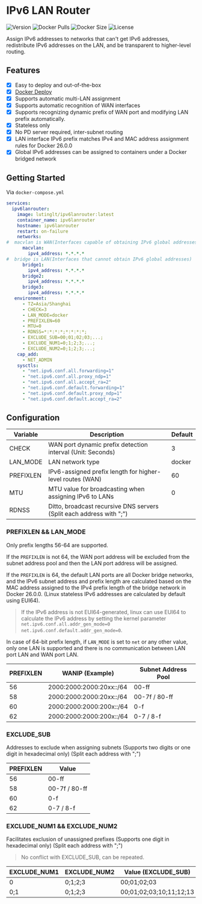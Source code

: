 # IPv6 LAN Router

![Version](https://img.shields.io/docker/v/lutinglt/ipv6lanrouter/latest?arch=amd64&sort=semver&color=066da5) ![Docker Pulls](https://img.shields.io/docker/pulls/lutinglt/ipv6lanrouter.svg?style=flat&label=pulls&logo=docker) ![Docker Size](https://img.shields.io/docker/image-size/lutinglt/ipv6lanrouter/latest?color=066da5&label=size) ![License](https://img.shields.io/github/license/lutinglt/ipv6lanrouter)

Assign IPv6 addresses to networks that can't get IPv6 addresses, redistribute IPv6 addresses on the LAN, and be transparent to higher-level routing.

## Features

- [x] Easy to deploy and out-of-the-box
- [x] [Docker Deploy](https://hub.docker.com/r/lutinglt/ipv6lanrouter)
- [x] Supports automatic multi-LAN assignment
- [x] Supports automatic recognition of WAN interfaces
- [x] Supports recognizing dynamic prefix of WAN port and modifying LAN prefix automatically.
- [x] Stateless only
- [x] No PD server required, inter-subnet routing
- [x] LAN interface IPv6 prefix matches IPv4 and MAC address assignment rules for Docker 26.0.0
- [x] Global IPv6 addresses can be assigned to containers under a Docker bridged network

## Getting Started

Via `docker-compose.yml`

```yaml
services:
  ipv6lanrouter:
    image: lutinglt/ipv6lanrouter:latest
    container_name: ipv6lanrouter
    hostname: ipv6lanrouter
    restart: on-failure
    networks:
#  macvlan is WAN(Interfaces capable of obtaining IPv6 global addresses)
      macvlan:
        ipv4_address: *.*.*.*
#  bridge is LAN(Interfaces that cannot obtain IPv6 global addresses)
      bridge1:
        ipv4_address: *.*.*.*
      bridge2:
        ipv4_address: *.*.*.*
      bridge3:
        ipv4_address: *.*.*.*
   environment:
      - TZ=Asia/Shanghai
      - CHECK=3
      - LAN_MODE=docker
      - PREFIXLEN=60
      - MTU=0
      - RDNSS=*:*:*:*;*:*:*:*;
      - EXCLUDE_SUB=00;01;02;03;...;
      - EXCLUDE_NUM1=0;1;2;3;...;
      - EXCLUDE_NUM2=0;1;2;3;...;
    cap_add:
      - NET_ADMIN
    sysctls:
      - "net.ipv6.conf.all.forwarding=1"
      - "net.ipv6.conf.all.proxy_ndp=1"
      - "net.ipv6.conf.all.accept_ra=2"
      - "net.ipv6.conf.default.forwarding=1"
      - "net.ipv6.conf.default.proxy_ndp=1"
      - "net.ipv6.conf.default.accept_ra=2"
```

## Configuration

| Variable  | Description                                                  | Default |
| --------- | ------------------------------------------------------------ | ------- |
| CHECK     | WAN port dynamic prefix detection interval (Unit: Seconds)   | 3       |
| LAN_MODE  | LAN network type                                             | docker  |
| PREFIXLEN | IPv6-assigned prefix length for higher-level routes (WAN)    | 60      |
| MTU       | MTU value for broadcasting when assigning IPv6 to LANs       | 0       |
| RDNSS     | Ditto, broadcast recursive DNS servers (Split each address with ";") |         |

### PREFIXLEN && LAN_MODE

Only prefix lengths 56-64 are supported.

If the `PREFIXLEN` is not 64, the WAN port address will be excluded from the subnet address pool and then the LAN port address will be assigned.

If the `PREFIXLEN` is 64, the default LAN ports are all Docker bridge networks, and the IPv6 subnet address and prefix length are calculated based on the MAC address assigned to the IPv4 prefix length of the bridge network in Docker 26.0.0. (Linux stateless IPv6 addresses are calculated by default using EUI64).

> If the IPv6 address is not EUI64-generated, linux can use EUI64 to calculate the IPv6 address by setting the kernel parameter `net.ipv6.conf.all.addr_gen_mode=0` `net.ipv6.conf.default.addr_gen_mode=0`.

In case of 64-bit prefix length, if `LAN_MODE` is set to `net` or any other value, only one LAN is supported and there is no communication between LAN port LAN and WAN port LAN.

| PREFIXLEN | WANIP (Example)          | Subnet Address Pool |
| --------- | ------------------------ | ------------------- |
| 56        | 2000:2000:2000:20xx::/64 | 00-ff               |
| 58        | 2000:2000:2000:20xx::/64 | 00-7f / 80-ff       |
| 60        | 2000:2000:2000:200x::/64 | 0-f                 |
| 62        | 2000:2000:2000:200x::/64 | 0-7 / 8-f           |

### EXCLUDE_SUB

Addresses to exclude when assigning subnets (Supports two digits or one digit in hexadecimal only) (Split each address with ";")

| PREFIXLEN | Value         |
| --------- | ------------- |
| 56        | 00-ff         |
| 58        | 00-7f / 80-ff |
| 60        | 0-f           |
| 62        | 0-7 / 8-f     |

### EXCLUDE_NUM1 && EXCLUDE_NUM2

Facilitates exclusion of unassigned prefixes (Supports one digit in hexadecimal only) (Split each address with ";")

> No conflict with EXCLUDE_SUB, can be repeated.

| EXCLUDE_NUM1 | EXCLUDE_NUM2 | Value (EXCLUDE_SUB)     |
| ------------ | ------------ | ----------------------- |
| 0            | 0;1;2;3      | 00;01;02;03             |
| 0;1          | 0;1;2;3      | 00;01;02;03;10;11;12;13 |

